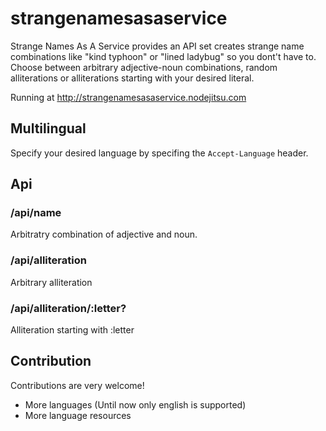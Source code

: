 # strangenamesasaservice

Strange Names As A Service provides an API set creates strange name combinations like "kind typhoon" or "lined ladybug" so you dont't have to.
Choose between arbitrary adjective-noun combinations, random alliterations or alliterations starting with your desired literal.

Running at http://strangenamesasaservice.nodejitsu.com

## Multilingual

Specify your desired language by specifing the `Accept-Language` header.

## Api

### /api/name

Arbitratry combination of adjective and noun.

### /api/alliteration

Arbitrary alliteration

### /api/alliteration/:letter?

Alliteration starting with :letter

## Contribution

Contributions are very welcome!

* More languages (Until now only english is supported)
* More language resources